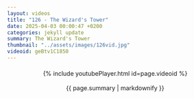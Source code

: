 ```yaml
---
layout: videos
title: "126 - The Wizard's Tower"
date: 2025-04-03 00:00:47 +0200
categories: jekyll update
summary: The Wizard's Tower
thumbnail: "../assets/images/126vid.jpg"
videoid: geBtv1C1850
---
```


<div style="text-align: center; margin-top: 20px;">
  {% include youtubePlayer.html id=page.videoid %}
  <p style="margin-top: 15px; font-size: 1.2em; color: #333;">
    <p>{{ page.summary | markdownify }}</p>
  </p>
</div>

